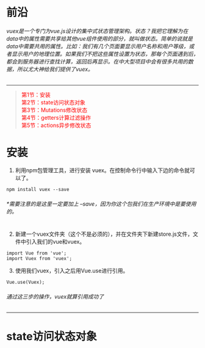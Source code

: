 # 前沿
###### vuex是一个专门为vue.js设计的集中式状态管理架构。状态？我把它理解为在data中的属性需要共享给其他vue组件使用的部分，就叫做状态。简单的说就是data中需要共用的属性。比如：我们有几个页面要显示用户名称和用户等级，或者显示用户的地理位置。如果我们不把这些属性设置为状态，那每个页面遇到后，都会到服务器进行查找计算，返回后再显示。在中大型项目中会有很多共用的数据，所以尤大神给我们提供了vuex。

***

> <font color=red> 第1节：安装  
第2节：state访问状态对象   
第3节：Mutations修改状态  
第4节：getters计算过滤操作  
第5节：actions异步修改状态 
</font>

#
# 安装
1. 利用npm包管理工具，进行安装 vuex。在控制命令行中输入下边的命令就可以了。

~~~
npm install vuex --save
~~~
###### *需要注意的是这里一定要加上 –save，因为你这个包我们在生产环境中是要使用的。
#
2. 新建一个vuex文件夹（这个不是必须的），并在文件夹下新建store.js文件，文件中引入我们的vue和vuex。
~~~
import Vue from 'vue';
import Vuex from 'vuex';
~~~

3. 使用我们vuex，引入之后用Vue.use进行引用。
~~~
Vue.use(Vuex);
~~~
###### 通过这三步的操作，vuex就算引用成功了

***
# state访问状态对象


